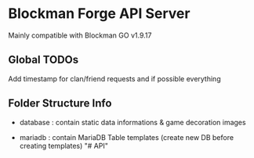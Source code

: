 # Blockman Forge API Server
Mainly compatible with Blockman GO v1.9.17

## Global TODOs
Add timestamp for clan/friend requests and if possible everything

## Folder Structure Info

- database : contain static data informations & game decoration images

- mariadb : contain MariaDB Table templates (create new DB before creating templates)
"# API" 
